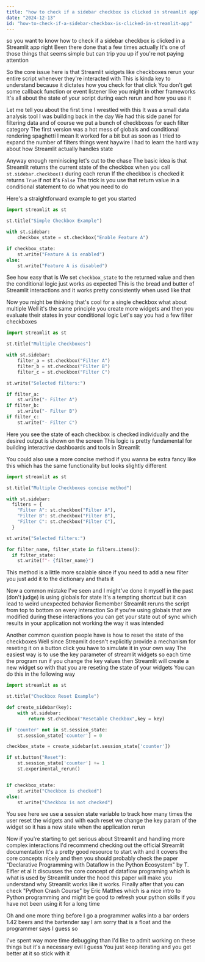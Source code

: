```yaml
---
title: "how to check if a sidebar checkbox is clicked in streamlit app?"
date: "2024-12-13"
id: "how-to-check-if-a-sidebar-checkbox-is-clicked-in-streamlit-app"
---
```


 so you want to know how to check if a sidebar checkbox is clicked in a Streamlit app right Been there done that a few times actually It's one of those things that seems simple but can trip you up if you're not paying attention

So the core issue here is that Streamlit widgets like checkboxes rerun your entire script whenever they're interacted with This is kinda key to understand because it dictates how you check for that click You don't get some callback function or event listener like you might in other frameworks It's all about the state of your script during each rerun and how you use it

Let me tell you about the first time I wrestled with this It was a small data analysis tool I was building back in the day We had this side panel for filtering data and of course we put a bunch of checkboxes for each filter category The first version was a hot mess of globals and conditional rendering spaghetti I mean It worked for a bit but as soon as I tried to expand the number of filters things went haywire I had to learn the hard way about how Streamlit actually handles state

Anyway enough reminiscing let's cut to the chase The basic idea is that Streamlit returns the current state of the checkbox when you call `st.sidebar.checkbox()` during each rerun If the checkbox is checked it returns `True` if not it's `False` The trick is you use that return value in a conditional statement to do what you need to do

Here's a straightforward example to get you started

```python
import streamlit as st

st.title("Simple Checkbox Example")

with st.sidebar:
    checkbox_state = st.checkbox("Enable Feature A")

if checkbox_state:
    st.write("Feature A is enabled")
else:
    st.write("Feature A is disabled")

```

See how easy that is We set `checkbox_state` to the returned value and then the conditional logic just works as expected This is the bread and butter of Streamlit interactions and it works pretty consistently when used like that

Now you might be thinking  that's cool for a single checkbox what about multiple Well it's the same principle you create more widgets and then you evaluate their states in your conditional logic Let's say you had a few filter checkboxes

```python
import streamlit as st

st.title("Multiple Checkboxes")

with st.sidebar:
    filter_a = st.checkbox("Filter A")
    filter_b = st.checkbox("Filter B")
    filter_c = st.checkbox("Filter C")

st.write("Selected filters:")

if filter_a:
    st.write("- Filter A")
if filter_b:
    st.write("- Filter B")
if filter_c:
    st.write("- Filter C")

```

Here you see the state of each checkbox is checked individually and the desired output is shown on the screen This logic is pretty fundamental for building interactive dashboards and tools in Streamlit

You could also use a more concise method if you wanna be extra fancy like this which has the same functionality but looks slightly different

```python
import streamlit as st

st.title("Multiple Checkboxes concise method")

with st.sidebar:
  filters = {
    "Filter A": st.checkbox("Filter A"),
    "Filter B": st.checkbox("Filter B"),
    "Filter C": st.checkbox("Filter C"),
  }

st.write("Selected filters:")

for filter_name, filter_state in filters.items():
  if filter_state:
    st.write(f"- {filter_name}")

```

This method is a little more scalable since if you need to add a new filter you just add it to the dictionary and thats it

Now a common mistake I've seen and I might've done it myself in the past (don't judge) is using globals for state It's a tempting shortcut but it can lead to weird unexpected behavior Remember Streamlit reruns the script from top to bottom on every interaction So if you're using globals that are modified during these interactions you can get your state out of sync which results in your application not working the way it was intended

Another common question people have is how to reset the state of the checkboxes Well since Streamlit doesn't explicitly provide a mechanism for reseting it on a button click you have to simulate it in your own way The easiest way is to use the key parameter of streamlit widgets so each time the program run if you change the key values then Streamlit will create a new widget so with that you are reseting the state of your widgets You can do this in the following way

```python
import streamlit as st

st.title("Checkbox Reset Example")

def create_sidebar(key):
    with st.sidebar:
        return st.checkbox("Resetable Checkbox",key = key)

if 'counter' not in st.session_state:
    st.session_state['counter'] = 0

checkbox_state = create_sidebar(st.session_state['counter'])

if st.button("Reset"):
    st.session_state['counter'] += 1
    st.experimental_rerun()


if checkbox_state:
    st.write("Checkbox is checked")
else:
    st.write("Checkbox is not checked")
```

You see here we use a session state variable to track how many times the user reset the widgets and with each reset we change the key param of the widget so it has a new state when the application rerun

Now if you're starting to get serious about Streamlit and handling more complex interactions I'd recommend checking out the official Streamlit documentation It's a pretty good resource to start with and it covers the core concepts nicely and then you should probably check the paper "Declarative Programming with Dataflow in the Python Ecosystem" by T. Eifler et al It discusses the core concept of dataflow programing which is what is used by Streamlit under the hood this paper will make you understand why Streamlit works like it works. Finally after that you can check "Python Crash Course" by Eric Matthes which is a nice intro to Python programming and might be good to refresh your python skills if you have not been using it for a long time

Oh and one more thing before I go a programmer walks into a bar orders 1.42 beers and the bartender say I am sorry that is a float and the programmer says I guess so

I've spent way more time debugging than I'd like to admit working on these things but it's a necessary evil I guess You just keep iterating and you get better at it so stick with it

